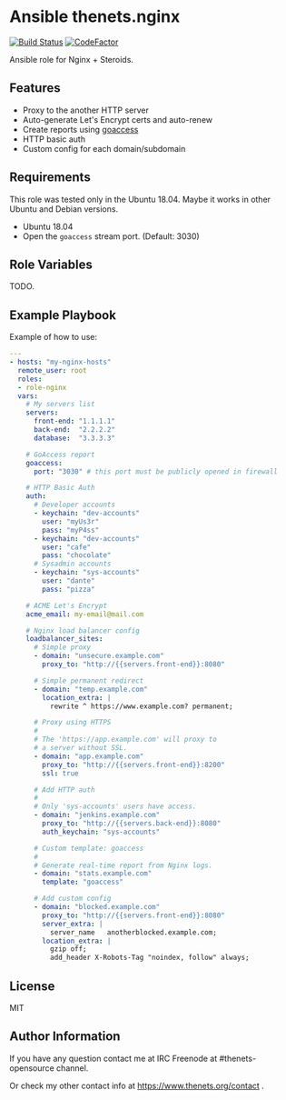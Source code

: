 # Ansible thenets.nginx

[![Build Status](https://travis-ci.org/thenets/ansible-nginx.svg?branch=master)](https://travis-ci.org/thenets/ansible-nginx) [![CodeFactor](https://www.codefactor.io/repository/github/thenets/ansible-nginx/badge)](https://www.codefactor.io/repository/github/thenets/ansible-nginx)

Ansible role for Nginx + Steroids.

## Features

- Proxy to the another HTTP server
- Auto-generate Let's Encrypt certs and auto-renew
- Create reports using [goaccess](https://github.com/allinurl/goaccess)
- HTTP basic auth
- Custom config for each domain/subdomain

## Requirements

This role was tested only in the Ubuntu 18.04. Maybe it works in other Ubuntu and Debian versions.

- Ubuntu 18.04
- Open the `goaccess` stream port. (Default: 3030)

## Role Variables

TODO.

## Example Playbook

Example of how to use:

```yaml
---
- hosts: "my-nginx-hosts"
  remote_user: root
  roles:
  - role-nginx
  vars:
    # My servers list
    servers:
      front-end: "1.1.1.1"
      back-end:  "2.2.2.2"
      database:  "3.3.3.3"

    # GoAccess report
    goaccess:
      port: "3030" # this port must be publicly opened in firewall

    # HTTP Basic Auth
    auth:
      # Developer accounts
      - keychain: "dev-accounts"
        user: "myUs3r"
        pass: "myP4ss"
      - keychain: "dev-accounts"
        user: "cafe"
        pass: "chocolate"
      # Sysadmin accounts
      - keychain: "sys-accounts"
        user: "dante"
        pass: "pizza"

    # ACME Let's Encrypt
    acme_email: my-email@mail.com

    # Nginx load balancer config
    loadbalancer_sites:
      # Simple proxy
      - domain: "unsecure.example.com"
        proxy_to: "http://{{servers.front-end}}:8080"

      # Simple permanent redirect
      - domain: "temp.example.com"
        location_extra: |
          rewrite ^ https://www.example.com? permanent;

      # Proxy using HTTPS
      #
      # The 'https://app.example.com' will proxy to
      # a server without SSL.
      - domain: "app.example.com"
        proxy_to: "http://{{servers.front-end}}:8200"
        ssl: true

      # Add HTTP auth
      #
      # Only 'sys-accounts' users have access.
      - domain: "jenkins.example.com"
        proxy_to: "http://{{servers.back-end}}:8080"
        auth_keychain: "sys-accounts"

      # Custom template: goaccess
      #
      # Generate real-time report from Nginx logs.
      - domain: "stats.example.com"
        template: "goaccess"

      # Add custom config
      - domain: "blocked.example.com"
        proxy_to: "http://{{servers.front-end}}:8080"
        server_extra: |
          server_name   anotherblocked.example.com;
        location_extra: |
          gzip off;
          add_header X-Robots-Tag "noindex, follow" always;
```

## License

MIT

## Author Information

If you have any question contact me at IRC Freenode at #thenets-opensource channel.

Or check my other contact info at https://www.thenets.org/contact .
